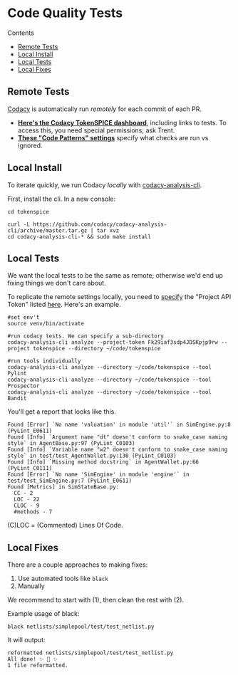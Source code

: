 # Code Quality Tests

 Contents

- [Remote Tests](#remote-tests)
- [Local Install](#local-install)
- [Local Tests](#local-tests)
- [Local Fixes](#local-fixes)

## Remote Tests

[Codacy](https://www.codacy.com) is automatically run _remotely_ for each commit of each PR.
- **[Here's the Codacy TokenSPICE dashboard](https://app.codacy.com/gh/tokenspice/tokenspice/dashboard?branch=main)**, including links to tests. To access this, you need special permissions; ask Trent.
- **[These "Code Patterns" settings](https://app.codacy.com/gh/tokenspice/tokenspice/patterns/list)** specify what checks are run vs ignored.

## Local Install

To iterate quickly, we run Codacy _locally_ with [codacy-analysis-cli](https://github.com/codacy/codacy-analysis-cli).

First, install the cli. In a new console:

```console
cd tokenspice

curl -L https://github.com/codacy/codacy-analysis-cli/archive/master.tar.gz | tar xvz
cd codacy-analysis-cli-* && sudo make install
```

## Local Tests

We want the local tests to be the same as remote; otherwise we'd end up fixing things we don't care about. 

To replicate the remote settings locally, you need to [specify](https://github.com/codacy/codacy-analysis-cli#project-token) the "Project API Token" listed [here](https://app.codacy.com/gh/tokenspice/tokenspice/settings/integrations). Here's an example. 
```console
#set env't
source venv/bin/activate

#run codacy tests. We can specify a sub-directory
codacy-analysis-cli analyze --project-token Fk29iaf3sdp4JDSKpjp9rw --project tokenspice --directory ~/code/tokenspice

#run tools individually
codacy-analysis-cli analyze --directory ~/code/tokenspice --tool Pylint
codacy-analysis-cli analyze --directory ~/code/tokenspice --tool Prospector
codacy-analysis-cli analyze --directory ~/code/tokenspice --tool Bandit
```

You'll get a report that looks like this.

```console
Found [Error] `No name 'valuation' in module 'util'` in SimEngine.py:8 (PyLint_E0611)
Found [Info] `Argument name "dt" doesn't conform to snake_case naming style` in AgentBase.py:97 (PyLint_C0103)
Found [Info] `Variable name "w2" doesn't conform to snake_case naming style` in test/test_AgentWallet.py:130 (PyLint_C0103)
Found [Info] `Missing method docstring` in AgentWallet.py:66 (PyLint_C0111)
Found [Error] `No name 'SimEngine' in module 'engine'` in test/test_SimEngine.py:7 (PyLint_E0611)
Found [Metrics] in SimStateBase.py:
  CC - 2
  LOC - 22
  CLOC - 9
  #methods - 7
```

(C)LOC = (Commented) Lines Of Code.


## Local Fixes

There are a couple approaches to making fixes:
1. Use automated tools like `black`
2. Manually

We recommend to start with (1), then clean the rest with (2).

Example usage of black:
```console
black netlists/simplepool/test/test_netlist.py
```

It will output:
```console
reformatted netlists/simplepool/test/test_netlist.py
All done! ✨ 🍰 ✨
1 file reformatted.
```



